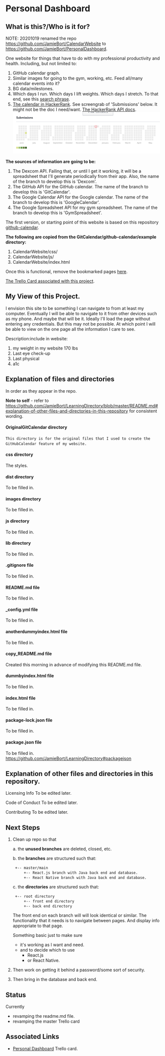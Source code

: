 # Personal Dashboard

## What is this?/Who is it for?
NOTE: 20201019 renamed the repo https://github.com/JamieBort/CalendarWebsite to https://github.com/JamieBort/PersonalDashboard.

One website for things that have to do with my professional productivity and health. Including, but not limited to:
1. GitHub calendar graph.
2. Similar images for going to the gym, working, etc. Feed all/many calendar events into it?
3. BG data/milestones.
4. Which days I run. Which days I lift weights. Which days I stretch. To that end, see this [search phrase](https://calendar.google.com/calendar/r/search?q=Export%20calendar%20to%20csv%20-%20look%20at%20trends).
5. [The calendar in HackerRank](https://www.hackerrank.com/jamiebort). See screengrab of 'Submissions' below. It might not be the doc I need/want. [The HackerRank API docs](https://www.hackerrank.com/work/apidocs#!/Introduction/options_intro_api).
![HackerRankCalendar](https://github.com/JamieBort/CalendarWebsite/blob/master/images/HackerRankCalendarGraph)

**The sources of information are going to be:**
1. The Dexcom API. Failing that, or until I get it working, it will be a spreadsheet that I'll generate periodically from their app. Also, the name of the branch to develop this is 'Dexcom'.
2. The GitHub API for the GitHub calendar. The name of the branch to develop this is 'GitCalendar'.
3. The Google Calendar API for the Google calendar. The name of the branch to develop this is 'GoogleCalendar'.
4. The Google Spreadsheet API for my gym spreadsheet. The name of the branch to develop this is 'GymSpreadsheet'.

The first version, or starting point of this website is based on this repository [github-calendar](https://github.com/IonicaBizau/github-calendar).

**The following are copied from the GitCalendar/github-calendar/example directory:**
1. CalendarWebsite/css/
2. CalendarWebsite/js/
3. CalendarWebsite/index.html

Once this is functional, remove the bookmarked pages [here](chrome://bookmarks/?id=1558).

[The Trello Card associated with this project](https://trello.com/c/XdNG65rY/154-calendarwebsite).

## My View of this Project.
I envision this site to be something I can navigate to from at least my computer. Eventually I will be able to navigate to it from other devices such as my phone. And maybe that will be it. Ideally I'll load the page without entering any credentials. But this may not be possible. At which point I will be able to view on the one page all the information I care to see.

Description:include in website:
1. my weight in my website 170 lbs
2. Last eye check-up
3. Last physical
4. a1c

## Explanation of files and directories
In order as they appear in the repo.

**Note to self** - refer to https://github.com/JamieBort/LearningDirectory/blob/master/README.md#explanation-of-other-files-and-directories-in-this-repository for consistent wording.

#### OriginalGitCalendar   directory
`This directory is for the original files that I used to create the GitHubCalendar feature of my website.`

#### css                   directory
The styles.

#### dist                  directory
To be filled in.

#### images                directory
To be filled in.

#### js                    directory
To be filled in.

#### lib                   directory
To be filled in.

#### .gitignore            file
To be filled in.

#### README.md             file
To be filled in.

#### _config.yml           file
To be filled in.

#### anotherdummyindex.html file
To be filled in.

#### copy_README.md file
Created this morning in advance of modifying this README.md file.

#### dummbyindex.html file
To be filled in.

#### index.html file
To be filled in.

#### package-lock.json file
To be filled in.

#### package.json file
To be filled in.
    https://github.com/JamieBort/LearningDirectory#packagejson

## Explanation of other files and directories in this repository.

Licensing Info
To be edited later.

Code of Conduct
To be edited later.

Contributing
To be edited later.

## Next Steps
1.
    Clean up repo so that

    a.
        the **unused branches** are deleted, closed, etc.

    b.
        the **branches** are structured such that:
        
        +-- master/main
            +-- React.js branch with Java back end and database.
            +-- React Native branch with Java back end and database.

    c.
        the **directories** are structured such that:
        
        +-- root directory
            +-- front end directory
            +-- back end directory

    The front end on each branch will will look identical or similar.
    The functionality that it needs is to navigate between pages.
    And display info appropriate to that page.

    Something basic just to make sure
    * it's working as I want and need.
    * and to decide which to use
        * React.js
        * or React Native.

2.
    Then work on getting it behind a password/some sort of security.

3.
    Then bring in the database and back end.

## Status
Currently 
* revamping the readme.md file.
* revamping the master Trello card

## Associated Links
* [Personal Dashboard](https://trello.com/c/XdNG65rY/154-personal-dashboard) Trello card.